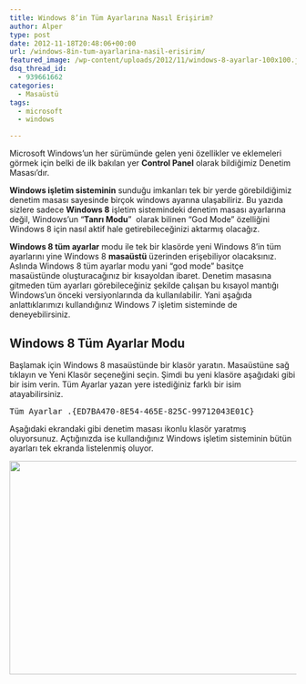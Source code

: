 ```yaml
---
title: Windows 8’in Tüm Ayarlarına Nasıl Erişirim?
author: Alper
type: post
date: 2012-11-18T20:48:06+00:00
url: /windows-8in-tum-ayarlarina-nasil-erisirim/
featured_image: /wp-content/uploads/2012/11/windows-8-ayarlar-100x100.jpg
dsq_thread_id:
  - 939661662
categories:
  - Masaüstü
tags:
  - microsoft
  - windows

---
```

Microsoft Windows&#8217;un her sürümünde gelen yeni özellikler ve eklemeleri görmek için belki de ilk bakılan yer **Control Panel** olarak bildiğimiz Denetim Masası&#8217;dır.

**Windows işletim sisteminin** sunduğu imkanları tek bir yerde görebildiğimiz denetim masası sayesinde birçok windows ayarına ulaşabiliriz. Bu yazıda sizlere sadece **Windows 8** işletim sistemindeki denetim masası ayarlarına değil, Windows&#8217;un &#8220;**Tanrı Modu**&#8221;  olarak bilinen &#8220;God Mode&#8221; özelliğini Windows 8 için nasıl aktif hale getirebileceğinizi aktarmış olacağız.

**Windows 8 tüm ayarlar** modu ile tek bir klasörde yeni Windows 8&#8217;in tüm ayarlarını yine Windows 8 **masaüstü** üzerinden erişebiliyor olacaksınız. Aslında Windows 8 tüm ayarlar modu yani &#8220;god mode&#8221; basitçe masaüstünde oluşturacağınız bir kısayoldan ibaret. Denetim masasına gitmeden tüm ayarları görebileceğiniz şekilde çalışan bu kısayol mantığı Windows&#8217;un önceki versiyonlarında da kullanılabilir. Yani aşağıda anlattıklarımızı kullandığınız Windows 7 işletim sisteminde de deneyebilirsiniz.

## Windows 8 Tüm Ayarlar Modu

Başlamak için Windows 8 masaüstünde bir klasör yaratın. Masaüstüne sağ tıklayın ve Yeni Klasör seçeneğini seçin. Şimdi bu yeni klasöre aşağıdaki gibi bir isim verin. Tüm Ayarlar yazan yere istediğiniz farklı bir isim atayabilirsiniz.

<pre>Tüm Ayarlar .{ED7BA470-8E54-465E-825C-99712043E01C}</pre>

Aşağıdaki ekrandaki gibi denetim masası ikonlu klasör yaratmış oluyorsunuz. Açtığınızda ise kullandığınız Windows işletim sisteminin bütün ayarları tek ekranda listelenmiş oluyor.

<img class="aligncenter size-full wp-image-9212" title="windows-8-ayarlar" src="https://www.murekkep.org/wp-content/uploads/2012/11/windows-8-ayarlar.jpg" alt="" width="557" height="375" srcset="https://www.murekkep.org/wp-content/uploads/2012/11/windows-8-ayarlar.jpg 557w, https://www.murekkep.org/wp-content/uploads/2012/11/windows-8-ayarlar-400x269.jpg 400w, https://www.murekkep.org/wp-content/uploads/2012/11/windows-8-ayarlar-50x33.jpg 50w, https://www.murekkep.org/wp-content/uploads/2012/11/windows-8-ayarlar-185x125.jpg 185w" sizes="(max-width: 557px) 100vw, 557px" />